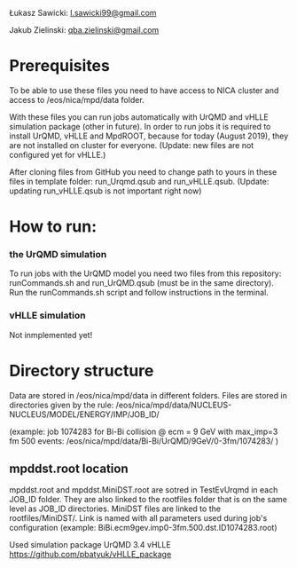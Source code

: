 Łukasz Sawicki:
l.sawicki99@gmail.com 

Jakub Zielinski:
qba.zielinski@gmail.com

# Prerequisites

To be able to use these files you need to have access to NICA cluster and access to /eos/nica/mpd/data folder.

With these files you can run jobs automatically with UrQMD and vHLLE simulation package (other in future). In order to run jobs it is required to install UrQMD, vHLLE and MpdROOT, because for today (August 2019), they are not installed on cluster for everyone.
(Update: new files are not configured yet for vHLLE.)

After cloning files from GitHub you need to change path to yours in these files in template folder: run_Urqmd.qsub  and run_vHLLE.qsub.
(Update: updating run_vHLLE.qsub is not important right now)

# How to run:
### the UrQMD simulation

To run jobs with the UrQMD model you need two files from this repository: runCommands.sh and run_UrQMD.qsub (must be in the same directory).
Run the runCommands.sh script and follow instructions in the terminal.

### vHLLE simulation

Not inmplemented yet!


# Directory structure
Data are stored in /eos/nica/mpd/data in different folders. Files are stored in directories given by the rule:
/eos/nica/mpd/data/NUCLEUS-NUCLEUS/MODEL/ENERGY/IMP/JOB_ID/

(example: job 1074283 for Bi-Bi collision @ ecm = 9 GeV with max_imp=3 fm 500 events: /eos/nica/mpd/data/Bi-Bi/UrQMD/9GeV/0-3fm/1074283/ )

## mpddst.root location
mpddst.root and mpddst.MiniDST.root are sotred in TestEvUrqmd in each JOB_ID folder. They are also linked to the rootfiles folder that is on the same level as JOB_ID directories. MiniDST files are linked to the rootfiles/MiniDST/. Link is named with all parameters used during job's configuration (example: BiBi.ecm9gev.imp0-3fm.500.dst.ID1074283.root)


Used simulation package
UrQMD 3.4
vHLLE https://github.com/pbatyuk/vHLLE_package
